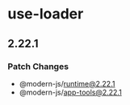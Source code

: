 # use-loader

## 2.22.1

### Patch Changes

- @modern-js/runtime@2.22.1
- @modern-js/app-tools@2.22.1
